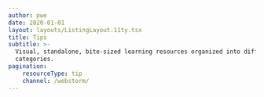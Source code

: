 ```yaml
---
author: pwe
date: 2020-01-01
layout: layouts/ListingLayout.11ty.tsx
title: Tips
subtitle: >-
  Visual, standalone, bite-sized learning resources organized into different
  categories.
pagination:
    resourceType: tip
    channel: /webstorm/
---
```


